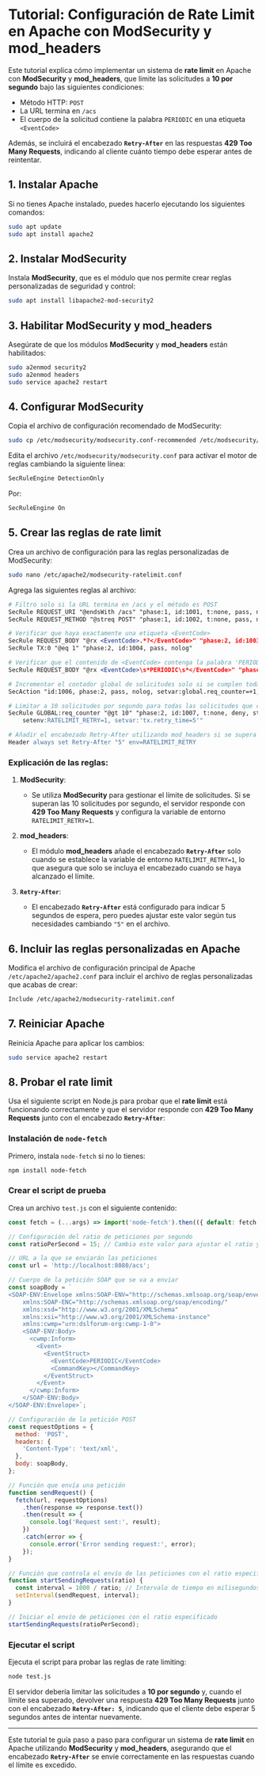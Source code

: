 # Tutorial: Configuración de Rate Limit en Apache con ModSecurity y mod_headers

Este tutorial explica cómo implementar un sistema de **rate limit** en Apache con **ModSecurity** y **mod_headers**, que limite las solicitudes a **10 por segundo** bajo las siguientes condiciones:
- Método HTTP: `POST`
- La URL termina en `/acs`
- El cuerpo de la solicitud contiene la palabra `PERIODIC` en una etiqueta `<EventCode>`

Además, se incluirá el encabezado **`Retry-After`** en las respuestas **429 Too Many Requests**, indicando al cliente cuánto tiempo debe esperar antes de reintentar.

## 1. Instalar Apache

Si no tienes Apache instalado, puedes hacerlo ejecutando los siguientes comandos:

```bash
sudo apt update
sudo apt install apache2
```

## 2. Instalar ModSecurity

Instala **ModSecurity**, que es el módulo que nos permite crear reglas personalizadas de seguridad y control:

```bash
sudo apt install libapache2-mod-security2
```

## 3. Habilitar ModSecurity y mod_headers

Asegúrate de que los módulos **ModSecurity** y **mod_headers** están habilitados:

```bash
sudo a2enmod security2
sudo a2enmod headers
sudo service apache2 restart
```

## 4. Configurar ModSecurity

Copia el archivo de configuración recomendado de ModSecurity:

```bash
sudo cp /etc/modsecurity/modsecurity.conf-recommended /etc/modsecurity/modsecurity.conf
```

Edita el archivo `/etc/modsecurity/modsecurity.conf` para activar el motor de reglas cambiando la siguiente línea:

```apache
SecRuleEngine DetectionOnly
```

Por:

```apache
SecRuleEngine On
```

## 5. Crear las reglas de rate limit

Crea un archivo de configuración para las reglas personalizadas de ModSecurity:

```bash
sudo nano /etc/apache2/modsecurity-ratelimit.conf
```

Agrega las siguientes reglas al archivo:

```apache
# Filtro solo si la URL termina en /acs y el método es POST
SecRule REQUEST_URI "@endsWith /acs" "phase:1, id:1001, t:none, pass, nolog"
SecRule REQUEST_METHOD "@streq POST" "phase:1, id:1002, t:none, pass, nolog"

# Verificar que haya exactamente una etiqueta <EventCode>
SecRule REQUEST_BODY "@rx <EventCode>.*?</EventCode>" "phase:2, id:1003, capture, pass, nolog"
SecRule TX:0 "@eq 1" "phase:2, id:1004, pass, nolog"

# Verificar que el contenido de <EventCode> contenga la palabra 'PERIODIC' sin importar mayúsculas/minúsculas
SecRule REQUEST_BODY "@rx <EventCode>\s*PERIODIC\s*</EventCode>" "phase:2, id:1005, t:lowercase, pass, nolog"

# Incrementar el contador global de solicitudes solo si se cumplen todas las condiciones anteriores
SecAction "id:1006, phase:2, pass, nolog, setvar:global.req_counter=+1, expirevar:global.req_counter=1"

# Limitar a 10 solicitudes por segundo para todas las solicitudes que cumplan las condiciones
SecRule GLOBAL:req_counter "@gt 10" "phase:2, id:1007, t:none, deny, status:429, msg:'Rate limit exceeded', \
    setenv:RATELIMIT_RETRY=1, setvar:'tx.retry_time=5'"

# Añadir el encabezado Retry-After utilizando mod_headers si se supera el límite de solicitudes
Header always set Retry-After "5" env=RATELIMIT_RETRY
```

### Explicación de las reglas:

1. **ModSecurity**:
   - Se utiliza **ModSecurity** para gestionar el límite de solicitudes. Si se superan las 10 solicitudes por segundo, el servidor responde con **429 Too Many Requests** y configura la variable de entorno `RATELIMIT_RETRY=1`.

2. **mod_headers**:
   - El módulo **mod_headers** añade el encabezado **`Retry-After`** solo cuando se establece la variable de entorno `RATELIMIT_RETRY=1`, lo que asegura que solo se incluya el encabezado cuando se haya alcanzado el límite.

3. **`Retry-After`**:
   - El encabezado **`Retry-After`** está configurado para indicar 5 segundos de espera, pero puedes ajustar este valor según tus necesidades cambiando `"5"` en el archivo.

## 6. Incluir las reglas personalizadas en Apache

Modifica el archivo de configuración principal de Apache `/etc/apache2/apache2.conf` para incluir el archivo de reglas personalizadas que acabas de crear:

```bash
Include /etc/apache2/modsecurity-ratelimit.conf
```

## 7. Reiniciar Apache

Reinicia Apache para aplicar los cambios:

```bash
sudo service apache2 restart
```

## 8. Probar el rate limit

Usa el siguiente script en Node.js para probar que el **rate limit** está funcionando correctamente y que el servidor responde con **429 Too Many Requests** junto con el encabezado **`Retry-After`**:

### Instalación de `node-fetch`

Primero, instala `node-fetch` si no lo tienes:

```bash
npm install node-fetch
```

### Crear el script de prueba

Crea un archivo `test.js` con el siguiente contenido:

```javascript
const fetch = (...args) => import('node-fetch').then(({ default: fetch }) => fetch(...args));

// Configuración del ratio de peticiones por segundo
const ratioPerSecond = 15; // Cambia este valor para ajustar el ratio y probar el límite

// URL a la que se enviarán las peticiones
const url = 'http://localhost:8080/acs';

// Cuerpo de la petición SOAP que se va a enviar
const soapBody = `
<SOAP-ENV:Envelope xmlns:SOAP-ENV="http://schemas.xmlsoap.org/soap/envelope/"
    xmlns:SOAP-ENC="http://schemas.xmlsoap.org/soap/encoding/"
    xmlns:xsd="http://www.w3.org/2001/XMLSchema"
    xmlns:xsi="http://www.w3.org/2001/XMLSchema-instance"
    xmlns:cwmp="urn:dslforum-org:cwmp-1-0">
    <SOAP-ENV:Body>
      <cwmp:Inform>
        <Event>
          <EventStruct>
            <EventCode>PERIODIC</EventCode>
            <CommandKey></CommandKey>
          </EventStruct>
        </Event>
      </cwmp:Inform>
    </SOAP-ENV:Body>
</SOAP-ENV:Envelope>`;

// Configuración de la petición POST
const requestOptions = {
  method: 'POST',
  headers: {
    'Content-Type': 'text/xml',
  },
  body: soapBody,
};

// Función que envía una petición
function sendRequest() {
  fetch(url, requestOptions)
    .then(response => response.text())
    .then(result => {
      console.log('Request sent:', result);
    })
    .catch(error => {
      console.error('Error sending request:', error);
    });
}

// Función que controla el envío de las peticiones con el ratio especificado
function startSendingRequests(ratio) {
  const interval = 1000 / ratio; // Intervalo de tiempo en milisegundos entre cada petición
  setInterval(sendRequest, interval);
}

// Iniciar el envío de peticiones con el ratio especificado
startSendingRequests(ratioPerSecond);
```

### Ejecutar el script

Ejecuta el script para probar las reglas de rate limiting:

```bash
node test.js
```

El servidor debería limitar las solicitudes a **10 por segundo** y, cuando el límite sea superado, devolver una respuesta **429 Too Many Requests** junto con el encabezado **`Retry-After: 5`**, indicando que el cliente debe esperar 5 segundos antes de intentar nuevamente.

---

Este tutorial te guía paso a paso para configurar un sistema de **rate limit** en Apache utilizando **ModSecurity** y **mod_headers**, asegurando que el encabezado **`Retry-After`** se envíe correctamente en las respuestas cuando el límite es excedido.
